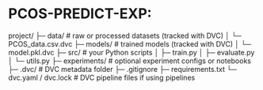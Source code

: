 # PCOS-PREDICT-EXP:

project/
├─ data/ # raw or processed datasets (tracked with DVC)
│ └─ PCOS_data.csv.dvc
├─ models/ # trained models (tracked with DVC)
│ └─ model.pkl.dvc
├─ src/ # your Python scripts
│ ├─ train.py
│ ├─ evaluate.py
│ └─ utils.py
├─ experiments/ # optional experiment configs or notebooks
├─ .dvc/ # DVC metadata folder
├─ .gitignore
├─ requirements.txt
└─ dvc.yaml / dvc.lock # DVC pipeline files if using pipelines

